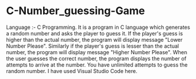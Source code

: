 # C-Number_guessing-Game
Language :- C Programming. It is a program in C language which generates a random number and asks the player to guess it. If the player's guess is higher than the actual number, the program will display message "Lower Number Please".  Similarly if the player's guess is lesser than the actual number, the program will display message "Higher Number Please". When the user guesses the correct number, the program displays the number of attempts to arrive at the number. You have unlimited attempts to guess the random number. I have used Visual Studio Code here.
